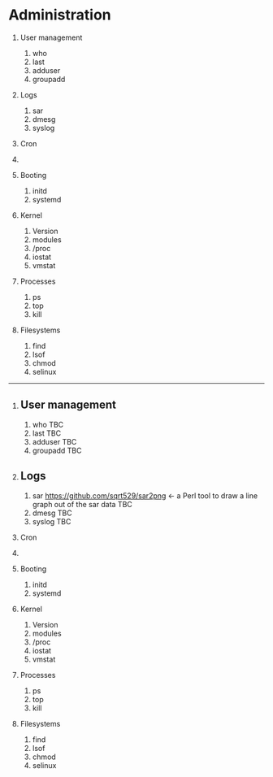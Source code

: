 # Administration

1. User management
    1. who
    1. last
    1. adduser
    1. groupadd


1. Logs

    1. sar
    1. dmesg
    1. syslog

1. Cron
1.

1. Booting
    1. initd
    1. systemd

1. Kernel
    1. Version
    1. modules
    1. /proc
    1. iostat
    1. vmstat


1. Processes
    1. ps
    1. top
    1. kill

1. Filesystems
    1. find
    1. lsof
    1. chmod
    1. selinux

***


1. ## User management <a name=user_management></a>
    1. who <a name=who></a>
        TBC
    1. last <a name=last></a>
        TBC
    1. adduser <a name=adduser></a>
        TBC
    1. groupadd <a name=groupadd></a>
        TBC


1. ## Logs <a name=logs></a>

    1. sar <a name=sar></a>
        https://github.com/sqrt529/sar2png <- a Perl tool to draw a line graph
        out of the sar data
        TBC
    1. dmesg <a name=dmesg></a>
        TBC
    1. syslog <a name=syslog></a>
        TBC

1. Cron <a name=cron></a>
1.

1. Booting
    1. initd
    1. systemd

1. Kernel
    1. Version
    1. modules
    1. /proc
    1. iostat
    1. vmstat


1. Processes
    1. ps
    1. top
    1. kill

1. Filesystems
    1. find
    1. lsof
    1. chmod
    1. selinux

